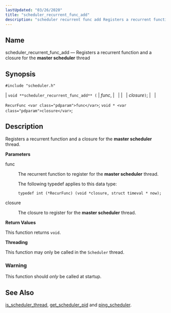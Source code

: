 ```yaml
---
lastUpdated: "03/26/2020"
title: "scheduler_recurrent_func_add"
description: "scheduler recurrent func add Registers a recurrent function and a closure for the master scheduler thread void scheduler recurrent func add func closure Recur Func func void closure Registers a recurrent function and a closure for the master scheduler thread func The recurrent function to register for the master scheduler..."
---
```


<a name="apis.scheduler_recurrent_func_add"></a> 
## Name

scheduler_recurrent_func_add — Registers a recurrent function and a closure for the **master scheduler**           thread

## Synopsis

`#include "scheduler.h"`

| `void **scheduler_recurrent_func_add** (` | <var class="pdparam">func</var>, |   |
|   | <var class="pdparam">closure</var>`)`; |   |

`RecurFunc <var class="pdparam">func</var>`;
`void * <var class="pdparam">closure</var>`;<a name="idp58893632"></a> 
## Description

Registers a recurrent function and a closure for the **master scheduler**           thread.

**<a name="idp58895584"></a> Parameters**

<dl class="variablelist">

<dt>func</dt>

<dd>

The recurrent function to register for the **master scheduler**           thread.

The following typedef applies to this data type:

`typedef int (*RecurFunc) (void *closure, struct timeval * now);`

</dd>

<dt>closure</dt>

<dd>

The closure to register for the **master scheduler**           thread.

</dd>

</dl>

**<a name="idp58903104"></a> Return Values**

This function returns `void`.

**<a name="idp58904464"></a> Threading**

This function may only be called in the `Scheduler` thread.

### Warning

This function should *only* be called at startup.

<a name="idp58907376"></a> 
## See Also

[is_scheduler_thread](/momentum/3/3-api/apis-is-scheduler-thread), [get_scheduler_pid](/momentum/3/3-api/apis-get-scheduler-pid) and [ping_scheduler](/momentum/3/3-api/apis-ping-scheduler).